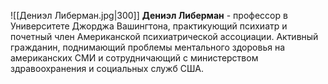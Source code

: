 ![[Дениэл Либерман.jpg|300]]
**Дениэл Либерман** - профессор в Университете Джорджа Вашингтона, практикующий психиатр и почетный член Американской психиатрической ассоциации. Активный гражданин, поднимающий проблемы ментального здоровья на американских СМИ и сотрудничающий с министерством здравоохранения и социальных служб США.  